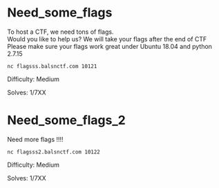 # Need_some_flags

To host a CTF, we need tons of flags.  <br /> 
Would you like to help us? We will take your flags after the end of CTF  <br /> 
Please make sure your flags work great under Ubuntu 18.04 and python 2.7.15   <br /> 

`nc flagsss.balsnctf.com 10121`

Difficulty: Medium

Solves: 1/7XX

# Need_some_flags_2

Need more flags !!!!

`nc flagsss2.balsnctf.com 10122`

Difficulty: Medium

Solves: 1/7XX
